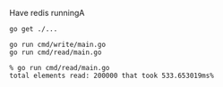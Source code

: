 Have redis runningA

```
go get ./...
```

```
go run cmd/write/main.go
go run cmd/read/main.go
```
```
% go run cmd/read/main.go                                       
total elements read: 200000 that took 533.653019ms%           
```
